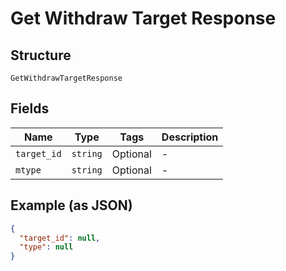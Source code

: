 
# Get Withdraw Target Response

## Structure

`GetWithdrawTargetResponse`

## Fields

| Name | Type | Tags | Description |
|  --- | --- | --- | --- |
| `target_id` | `string` | Optional | - |
| `mtype` | `string` | Optional | - |

## Example (as JSON)

```json
{
  "target_id": null,
  "type": null
}
```

